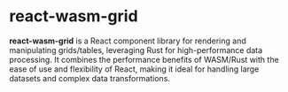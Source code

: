 # react-wasm-grid
<b>react-wasm-grid</b> is a React component library for rendering and manipulating grids/tables, leveraging Rust for high-performance data processing. It combines the performance benefits of WASM/Rust with the ease of use and flexibility of React, making it ideal for handling large datasets and complex data transformations.
